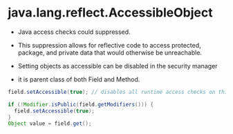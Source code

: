 # java.lang.reflect.AccessibleObject

- Java access checks could suppressed.

- This suppression allows for reflective code to access protected, package, and
  private data that would otherwise be unreachable.

- Setting objects as accessible can be disabled in the security manager

- it is parent class of both Field and Method.

```java
field.setAccessible(true); // disables all runtime access checks on this field
```

```java
if (!Modifier.isPublic(field.getModifiers())) {
  field.setAccessible(true);
}
Object value = field.get();
```

